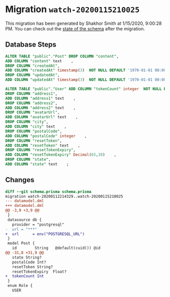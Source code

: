 # Migration `watch-20200115210025`

This migration has been generated by Shakhor Smith at 1/15/2020, 9:00:28 PM.
You can check out the [state of the schema](./schema.prisma) after the migration.

## Database Steps

```sql
ALTER TABLE "public"."Post" DROP COLUMN "content",
ADD COLUMN "content" text    ,
DROP COLUMN "createdAt",
ADD COLUMN "createdAt" timestamp(3)  NOT NULL DEFAULT '1970-01-01 00:00:00' ,
DROP COLUMN "updatedAt",
ADD COLUMN "updatedAt" timestamp(3)  NOT NULL DEFAULT '1970-01-01 00:00:00' ;

ALTER TABLE "public"."User" ADD COLUMN "tokenCount" integer  NOT NULL DEFAULT 0 ,
DROP COLUMN "address1",
ADD COLUMN "address1" text    ,
DROP COLUMN "address2",
ADD COLUMN "address2" text    ,
DROP COLUMN "avatarUrl",
ADD COLUMN "avatarUrl" text    ,
DROP COLUMN "city",
ADD COLUMN "city" text    ,
DROP COLUMN "postalCode",
ADD COLUMN "postalCode" integer    ,
DROP COLUMN "resetToken",
ADD COLUMN "resetToken" text    ,
DROP COLUMN "resetTokenExpiry",
ADD COLUMN "resetTokenExpiry" Decimal(65,30)    ,
DROP COLUMN "state",
ADD COLUMN "state" text    ;
```

## Changes

```diff
diff --git schema.prisma schema.prisma
migration watch-20200112214329..watch-20200115210025
--- datamodel.dml
+++ datamodel.dml
@@ -3,9 +3,9 @@
 }
 datasource db {
   provider = "postgresql"
-  url = "***"
+  url      = env("POSTGRESQL_URL")
 }
 model Post {
   id        String   @default(cuid()) @id
@@ -31,8 +31,9 @@
   state String?
   postalCode Int?
   resetToken String?
   resetTokenExpiry  Float?
+  tokenCount Int
 }
 enum Role {
   USER
```



